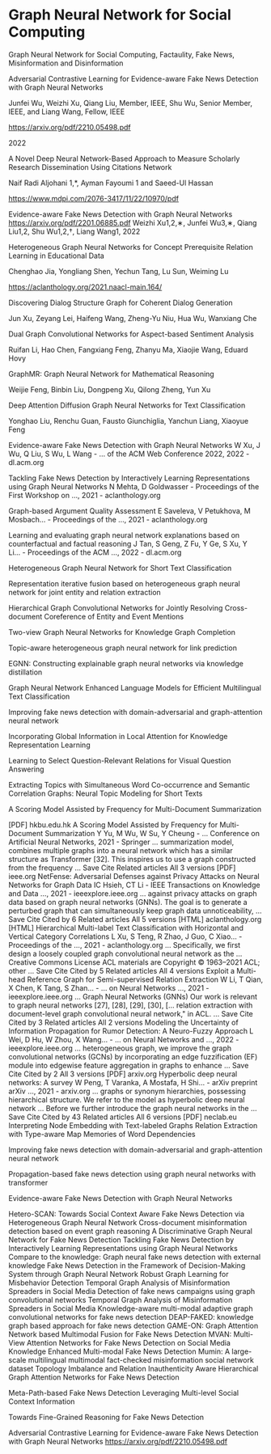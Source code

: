 # Graph Neural Network for Social Computing
Graph Neural Network for Social Computing, Factaulity, Fake News, Misinformation and Disinformation


Adversarial Contrastive Learning for
Evidence-aware Fake News Detection with
Graph Neural Networks

Junfei Wu, Weizhi Xu, Qiang Liu, Member, IEEE,
Shu Wu, Senior Member, IEEE, and Liang Wang, Fellow, IEEE

https://arxiv.org/pdf/2210.05498.pdf 

2022


A Novel Deep Neural Network-Based Approach to Measure
Scholarly Research Dissemination Using Citations Network


Naif Radi Aljohani 1,*, Ayman Fayoumi 1 and Saeed-Ul Hassan


https://www.mdpi.com/2076-3417/11/22/10970/pdf




Evidence-aware Fake News Detection with Graph Neural
Networks
https://arxiv.org/pdf/2201.06885.pdf
Weizhi Xu1,2,∗, Junfei Wu3,∗, Qiang Liu1,2, Shu Wu1,2,†, Liang Wang1,
2022


Heterogeneous Graph Neural Networks for Concept Prerequisite Relation Learning in Educational Data

Chenghao Jia, Yongliang Shen, Yechun Tang, Lu Sun, Weiming Lu




https://aclanthology.org/2021.naacl-main.164/



Discovering Dialog Structure Graph for Coherent Dialog Generation

Jun Xu, Zeyang Lei, Haifeng Wang, Zheng-Yu Niu, Hua Wu, Wanxiang Che


Dual Graph Convolutional Networks for Aspect-based Sentiment Analysis

Ruifan Li, Hao Chen, Fangxiang Feng, Zhanyu Ma, Xiaojie Wang, Eduard Hovy

GraphMR: Graph Neural Network for Mathematical Reasoning

Weijie Feng, Binbin Liu, Dongpeng Xu, Qilong Zheng, Yun Xu



Deep Attention Diffusion Graph Neural Networks for Text Classification

Yonghao Liu, Renchu Guan, Fausto Giunchiglia, Yanchun Liang, Xiaoyue Feng


Evidence-aware Fake News Detection with Graph Neural Networks
W Xu, J Wu, Q Liu, S Wu, L Wang - … of the ACM Web Conference 2022, 2022 - dl.acm.org


Tackling Fake News Detection by Interactively Learning Representations using Graph Neural Networks
N Mehta, D Goldwasser - Proceedings of the First Workshop on …, 2021 - aclanthology.org


Graph-based Argument Quality Assessment
E Saveleva, V Petukhova, M Mosbach… - Proceedings of the …, 2021 - aclanthology.org


Learning and evaluating graph neural network explanations based on counterfactual and factual reasoning
J Tan, S Geng, Z Fu, Y Ge, S Xu, Y Li… - Proceedings of the ACM …, 2022 - dl.acm.org


Heterogeneous Graph Neural Network for Short Text Classification


Representation iterative fusion based on heterogeneous graph neural network for joint entity and relation extraction



 Hierarchical Graph Convolutional Networks for Jointly Resolving Cross-document Coreference of Entity and Event Mentions


Two-view Graph Neural Networks for Knowledge Graph Completion

Topic-aware heterogeneous graph neural network for link prediction

EGNN: Constructing explainable graph neural networks via knowledge distillation

Graph Neural Network Enhanced Language Models for Efficient Multilingual Text Classification

Improving fake news detection with domain-adversarial and graph-attention neural network

Incorporating Global Information in Local Attention for Knowledge Representation Learning

Learning to Select Question-Relevant Relations for Visual Question Answering

 Extracting Topics with Simultaneous Word Co-occurrence and Semantic Correlation Graphs: Neural Topic Modeling for Short Texts

A Scoring Model Assisted by Frequency for Multi-Document Summarization

[PDF] hkbu.edu.hk
A Scoring Model Assisted by Frequency for Multi-Document Summarization
Y Yu, M Wu, W Su, Y Cheung - … Conference on Artificial Neural Networks, 2021 - Springer
… summarization model, combines multiple graphs into a neural network which has a similar
structure as Transformer [32]. This inspires us to use a graph constructed from the frequency …
Save
Cite Related articles All 3 versions
[PDF] ieee.org
NetFense: Adversarial Defenses against Privacy Attacks on Neural Networks for Graph Data
IC Hsieh, CT Li - IEEE Transactions on Knowledge and Data …, 2021 - ieeexplore.ieee.org
… against privacy attacks on graph data based on graph neural networks (GNNs). The goal
is to generate a perturbed graph that can simultaneously keep graph data unnoticeability, …
Save
Cite Cited by 6 Related articles All 5 versions
[HTML] aclanthology.org
[HTML] Hierarchical Multi-label Text Classification with Horizontal and Vertical Category Correlations
L Xu, S Teng, R Zhao, J Guo, C Xiao… - Proceedings of the …, 2021 - aclanthology.org
… Specifically, we first design a loosely coupled graph convolutional neural network as the …
Creative Commons License ACL materials are Copyright © 1963–2021 ACL; other …
Save Cite Cited by 5 Related articles All 4 versions
Exploit a Multi-head Reference Graph for Semi-supervised Relation Extraction
W Li, T Qian, X Chen, K Tang, S Zhan… - … on Neural Networks  …, 2021 - ieeexplore.ieee.org
… Graph Neural Networks (GNNs) Our work is relevant to graph neural networks [27], [28], [29],
[30], [… relation extraction with document-level graph convolutional neural network," in ACL. …
Save
Cite Cited by 3 Related articles All 2 versions
Modeling the Uncertainty of Information Propagation for Rumor Detection: A Neuro-Fuzzy Approach
L Wei, D Hu, W Zhou, X Wang… - … on Neural Networks and …, 2022 - ieeexplore.ieee.org
… heterogeneous graph, we improve the graph convolutional networks (GCNs) by incorporating
an edge fuzzification (EF) module into edgewise feature aggregation in graphs to enhance …
Save
Cite Cited by 2 All 3 versions
[PDF] arxiv.org
Hyperbolic deep neural networks: A survey
W Peng, T Varanka, A Mostafa, H Shi… - arXiv preprint arXiv …, 2021 - arxiv.org
… graphs or synonym hierarchies, possessing hierarchical structure. We refer to the model as
hyperbolic deep neural network … Before we further introduce the graph neural networks in the …
Save Cite Cited by 43 Related articles All 6 versions
[PDF] neclab.eu
Interpreting Node Embedding with Text-labeled Graphs
Relation Extraction with Type-aware Map Memories of Word Dependencies

Improving fake news detection with domain-adversarial and graph-attention neural network


Propagation-based fake news detection using graph neural networks with transformer

Evidence-aware Fake News Detection with Graph Neural Networks

Hetero-SCAN: Towards Social Context Aware Fake News Detection via Heterogeneous Graph Neural Network
Cross-document misinformation detection based on event graph reasoning
A Discriminative Graph Neural Network for Fake News Detection
Tackling Fake News Detection by Interactively Learning Representations using Graph Neural Networks
Compare to the knowledge: Graph neural fake news detection with external knowledge
Fake News Detection in the Framework of Decision-Making System through Graph Neural Network
Robust Graph Learning for Misbehavior Detection
Temporal Graph Analysis of Misinformation Spreaders in Social Media
Detection of fake news campaigns using graph convolutional networks
Temporal Graph Analysis of Misinformation Spreaders in Social Media
Knowledge-aware multi-modal adaptive graph convolutional networks for fake news detection
DEAP-FAKED: knowledge graph based approach for fake news detection
GAME-ON: Graph Attention Network based Multimodal Fusion for Fake News Detection
MVAN: Multi-View Attention Networks for Fake News Detection on Social Media
Knowledge Enhanced Multi-modal Fake News Detection
Mumin: A large-scale multilingual multimodal fact-checked misinformation social network dataset
Topology Imbalance and Relation Inauthenticity Aware Hierarchical Graph Attention Networks for Fake News Detection

Meta-Path-based Fake News Detection Leveraging Multi-level Social Context Information



Towards Fine-Grained Reasoning for Fake News Detection



Adversarial Contrastive Learning for
Evidence-aware Fake News Detection with
Graph Neural Networks
https://arxiv.org/pdf/2210.05498.pdf

